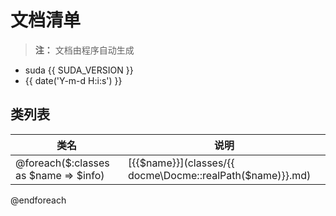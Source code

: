 # 文档清单

> **注：** 文档由程序自动生成

- suda {{ SUDA_VERSION }} 
- {{ date('Y-m-d H:i:s') }}



## 类列表

| 类名 | 说明 |
|------|-----|
@foreach($:classes as $name => $info)|[{{$name}}](classes/{{ docme\Docme::realPath($name)}}.md) | {{!$info['classDoc']}} |
@endforeach